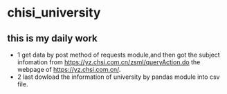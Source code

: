 # chisi_university
this is my daily work
----
* 1 get data by post method of requests module,and then got the subject infomation from https://yz.chsi.com.cn/zsml/queryAction.do the webpage of https://yz.chsi.com.cn/.
* 2 last dowload the information of university by pandas module into csv file.

